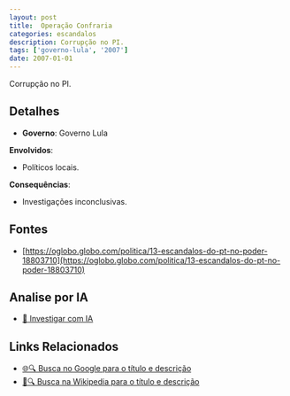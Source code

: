 ```yaml
---
layout: post
title:  Operação Confraria
categories: escandalos
description: Corrupção no PI.
tags: ['governo-lula', '2007']
date: 2007-01-01
---
```


Corrupção no PI.

## Detalhes
- **Governo**: Governo Lula

**Envolvidos**:
- Políticos locais.


**Consequências**:
- Investigações inconclusivas.


## Fontes
- [https://oglobo.globo.com/politica/13-escandalos-do-pt-no-poder-18803710](https://oglobo.globo.com/politica/13-escandalos-do-pt-no-poder-18803710)


## Analise por IA
- [🤖 Investigar com IA](https://www.perplexity.ai/search?q=Opera%C3%A7%C3%A3o%20Confraria%20Corrup%C3%A7%C3%A3o%20no%20PI.%20Governo%20Lula)

## Links Relacionados
- [🌐🔍 Busca no Google para o título e descrição](https://www.google.com/search?q=Opera%C3%A7%C3%A3o%20Confraria%20Corrup%C3%A7%C3%A3o%20no%20PI.%20Governo%20Lula)
- [📖🔍 Busca na Wikipedia para o título e descrição](https://pt.wikipedia.org/w/index.php?search=Opera%C3%A7%C3%A3o%20Confraria%20Corrup%C3%A7%C3%A3o%20no%20PI.%20Governo%20Lula)

